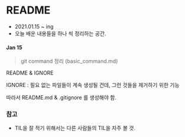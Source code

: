 # README

- 2021.01.15 ~ ing
- 오늘 배운 내용들을 하나 씩 정리하는 공간.

#### Jan 15

> git command 정리 (basic_command.md)

README & IGNORE

IGNORE : 필요 없는 파일들이 계속 생성될 건데, 그런 것들을 제거하기 위한 기능

따라서 README.md & .gitignore 를 생성해야 함.



### 참고

- TIL을 잘 적기 위해서는 다른 사람들의 TIL을 자주 볼 것.

